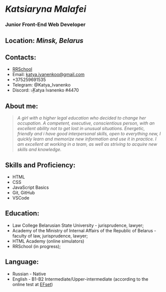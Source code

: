  
# *Katsiaryna Malafei*
### Junior Front-End Web Developer

## **Location:** *Minsk, Belarus*

## **Contacts:**
* [RRSchool](https://app.rs.school/cv/10256710-bbb4-4519-8d11-74e468a94da1)
* Email: katya.ivanenkoo@gmail.com
* +375259691535
* Telegram: @Katya_Ivanenko
* Discord: ๖ۣۜKatya Ivanenko #4470
 
## **About me:**
>*A girl with a higher legal education who decided to change her occupation. A competent, executive, conscientious person, with an excellent ability not to get lost in unusual situations. Energetic, friendly and i have good interpersonal skills, open to everything new, I quickly learn and memorize new information and use it in practice. I am excellent at working in a team, as well as striving to acquire new skills and knowledge.*
 
## **Skills and Proficiency:**
* HTML
* CSS
* JavaScript Basics
* Git, GitHub
* VSCode 

## **Education:**
* Law College Belarusian State University - jurisprudence, lawyer;
* Academy of the Ministry of Internal Affairs of the Republic of Belarus - faculty of law, jurisprudence, lawyer;
* HTML Academy (online simulators)
* RRSchool (in progress);
 
## **Language:**
* Russian - Native
* English - B1-B2 Intermediate/Upper-intermediate (according to the online test at [EFset](https://www.efset.org))
